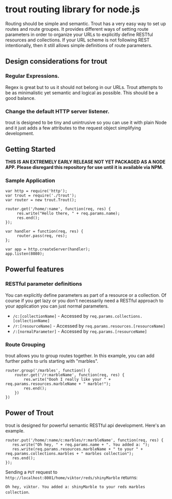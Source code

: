 # trout routing library for node.js #


Routing should be simple and semantic. Trout has a very easy
way to set up routes and route groupes. It provides different ways of 
setting route parameters in order to organize your URLs to explicitly 
define RESTful resources and collections. If your URL scheme is not
following REST intentionally, then it still allows simple definitions
of route parameters.


## Design considerations for trout ##

### Regular Expressions. ###

Regex is great but to us it should not belong in our URLs. 
Trout attempts to be as minimalistic yet semantic and logical as possible.
This should be a good balance.

### Change the default HTTP server listener. ###

trout is designed to be tiny and unintrusive so you can use it with
plain Node and it just adds a few attributes to the request object
simplifying development.


## Getting Started ##

**THIS IS AN EXTREMELY EARLY RELEASE NOT YET PACKAGED AS A NODE APP. 
  Please disregard this repository for use until it is available via NPM.**

### Sample Application ###
```
var http = require('http');
var trout = require('./trout');
var router = new trout.Trout();

router.get('/home/:name', function(req, res) {
     res.write("Hello there, " + req.params.name);
     res.end();
});

var handler = function(req, res) {
     router.pass(req, res);
};

var app = http.createServer(handler);
app.listen(8080);

```

## Powerful features ##

### RESTful parameter definitions ###
You can explicitly define parameters as part of a resource or a collection.
Of course if you get lazy or you don't necessarily need a RESTful approach to your application
you can just normal parameters.

 * ```/c:[collectionName]``` - Accessed by ```req.params.collections.[collectionName]```
 * ```/r:[resourceName]``` - Accessed by ```req.params.resources.[resourceName]```
 * ```/:[normalParameter]``` - Accessed by ```req.params.[resourceName]```
 
 
### Route Grouping ###
trout allows you to group routes together. In this example, you can add further paths
to urls starting with "marbles".

```
router.group('/marbles', function() {
    router.get('/r:marbleName', function(req, res) {
        res.write("Oooh I really like your " + req.params.resources.marbleName + " marble!");
        res.end();
    })
})
```

## Power of Trout ##
trout is designed for powerful semantic RESTful api development. Here's an example.

```
router.put('/home/:name/c:marbles/r:marbleName', function(req, res) {
   res.write("Oh hey, " + req.params.name + ". You added a: ");
   res.write(req.params.resources.marbleName + " to your " + req.params.collections.marbles + " marbles collection");
   res.end();
});
```

Sending a ```PUT``` request to ```http://localhost:8001/home/viktor/reds/shinyMarble``` returns:

```Oh hey, viktor. You added a: shinyMarble to your reds marbles collection```.
